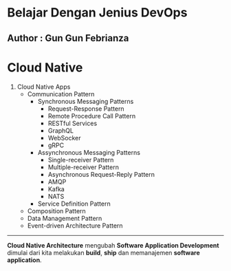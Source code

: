 # Belajar Dengan Jenius DevOps

## Author : Gun Gun Febrianza

# Cloud Native

1. Cloud Native Apps
   - Communication Pattern
     - Synchronous Messaging Patterns
       - Request-Response Pattern
       - Remote Procedure Call Pattern
       - RESTful Services
       - GraphQL
       - WebSocker
       - gRPC
     - Assynchronous Messaging Patterns
       - Single-receiver Pattern
       - Multiple-receiver Pattern
       - Asynchronous Request-Reply Pattern
       - AMQP
       - Kafka
       - NATS
     - Service Definition Pattern
   - Composition Pattern
   - Data Management Pattern
   - Event-driven Architecture Pattern

---



**Cloud Native Architecture** mengubah **Software Application Development** dimulai dari kita melakukan **build**, **ship** dan memanajemen **software application**. 


